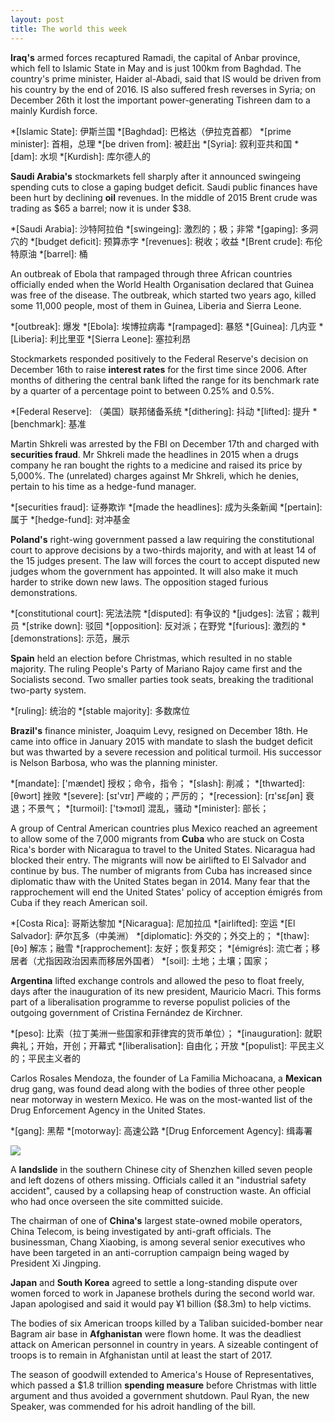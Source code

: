 ```yaml
---
layout: post
title: The world this week
---
```

__Iraq's__ armed forces recaptured Ramadi, the capital of Anbar province, which fell to Islamic State in May and is just 100km from Baghdad. 
The country's prime minister, Haider al-Abadi, said
that IS would be driven from his country by the end of 2016. IS also suffered fresh reverses in
Syria; on December 26th it lost the important power-generating Tishreen dam to a mainly Kurdish
force.

*[Islamic State]: 伊斯兰国
*[Baghdad]: 巴格达（伊拉克首都）
*[prime minister]: 首相，总理
*[be driven from]: 被赶出
*[Syria]: 叙利亚共和国
*[dam]: 水坝
*[Kurdish]: 库尔德人的

__Saudi Arabia's__ stockmarkets fell sharply after it announced swingeing spending cuts to close
a gaping budget deficit. Saudi public finances have been hurt by declining __oil__ revenues. In
the middle of 2015 Brent crude was trading as $65 a barrel; now it is under $38.

*[Saudi Arabia]: 沙特阿拉伯
*[swingeing]: 激烈的；极；非常
*[gaping]: 多洞穴的
*[budget deficit]: 预算赤字
*[revenues]: 税收；收益
*[Brent crude]: 布伦特原油
*[barrel]: 桶
 
An outbreak of Ebola that rampaged through three African countries officially ended when the
World Health Organisation declared that Guinea was free of the disease. The outbreak, which
started two years ago, killed some 11,000 people, most of them in Guinea, Liberia and Sierra Leone.

*[outbreak]: 爆发
*[Ebola]: 埃博拉病毒
*[rampaged]: 暴怒
*[Guinea]: 几内亚
*[Liberia]: 利比里亚
*[Sierra Leone]: 塞拉利昂
 
Stockmarkets responded positively to the Federal Reserve's decision on December 16th to raise
__interest rates__ for the first time since 2006. After months of dithering the central bank
lifted the range for its benchmark rate by a quarter of a percentage point to between 0.25%
and 0.5%.

*[Federal Reserve]: （美国）联邦储备系统
*[dithering]: 抖动
*[lifted]: 提升
*[benchmark]: 基准
 
Martin Shkreli was arrested by the FBI on December 17th and charged with __securities fraud__.
Mr Shkreli made the headlines in 2015 when a drugs company he ran bought the rights to a medicine
and raised its price by 5,000%. The (unrelated) charges against Mr Shkreli, which he denies,
pertain to his time as a hedge-fund manager.

*[securities fraud]: 证券欺诈
*[made the headlines]: 成为头条新闻
*[pertain]: 属于
*[hedge-fund]: 对冲基金

__Poland's__ right-wing government passed a law requiring the constitutional court to approve
decisions by a two-thirds majority, and with at least 14 of the 15 judges present. The law will
forces the court to accept disputed new judges whom the government has appointed. It will also
make it much harder to strike down new laws. The opposition staged furious demonstrations.

*[constitutional court]: 宪法法院
*[disputed]: 有争议的
*[judges]: 法官；裁判员
*[strike down]: 驳回
*[opposition]: 反对派；在野党
*[furious]: 激烈的
*[demonstrations]: 示范，展示

__Spain__ held an election before Christmas, which resulted in no stable majority. The ruling
People's Party of Mariano Rajoy came first and the Socialists second. Two smaller parties took
seats, breaking the traditional two-party system.

*[ruling]: 统治的
*[stable majority]: 多数席位

__Brazil's__ finance minister, Joaquim Levy, resigned on December 18th. He came into office in
January 2015 with mandate to slash the budget deficit but was thwarted by a severe recession
and political turmoil. His successor is Nelson Barbosa, who was the planning minister.

*[mandate]: ['mændet] 授权；命令，指令；
*[slash]: 削减；
*[thwarted]: [θwɔrt] 挫败
*[severe]: [sɪ'vɪr] 严峻的；严厉的；
*[recession]: [rɪ'sɛʃən] 衰退；不景气；
*[turmoil]: ['tɝmɔɪl] 混乱，骚动
*[minister]: 部长；

A group of Central American countries plus Mexico reached an agreement to allow some of the 7,000
migrants from __Cuba__ who are stuck on Costa Rica's border with Nicaragua to travel to the
United States. Nicaragua had blocked their entry. The migrants will now be airlifted to El Salvador
and continue by bus. The number of migrants from Cuba has increased since diplomatic thaw with
the United States began in 2014. Many fear that the rapprochement will end the United States'
policy of acception émigrés from Cuba if they reach American soil.

*[Costa Rica]: 哥斯达黎加
*[Nicaragua]: 尼加拉瓜
*[airlifted]: 空运
*[El Salvador]: 萨尔瓦多（中美洲）
*[diplomatic]: 外交的；外交上的；
*[thaw]: [θɔ] 解冻；融雪
*[rapprochement]: 友好；恢复邦交；
*[émigrés]: 流亡者；移居者（尤指因政治因素而移居外国者）
*[soil]: 土地；土壤；国家；

__Argentina__ lifted exchange controls and allowed the peso to float freely, days after the
inauguration of its new president, Mauricio Macri. This forms part of a liberalisation programme
to reverse populist policies of the outgoing government of Cristina Fernández de Kirchner.

*[peso]: 比索（拉丁美洲一些国家和菲律宾的货币单位）；
*[inauguration]: 就职典礼；开始，开创；开幕式
*[liberalisation]: 自由化；开放
*[populist]: 平民主义的；平民主义者的

Carlos Rosales Mendoza, the founder of La Familia Michoacana, a __Mexican__ drug gang, was found
dead along with the bodies of three other people near motorway in western Mexico. He was on the
most-wanted list of the Drug Enforcement Agency in the United States.

*[gang]: 黑帮
*[motorway]: 高速公路
*[Drug Enforcement Agency]: 缉毒署

![](http://cdn.static-economist.com/sites/default/files/imagecache/full-width/images/2015/12/articles/main/20160102_wwp501.jpg)

A __landslide__ in the southern Chinese city of Shenzhen killed seven people and left dozens
of others missing. Officials called it an "industrial safety accident", caused by a collapsing
heap of construction waste. An official who had once overseen the site committed suicide.

The chairman of one of __China's__ largest state-owned mobile operators, China Telecom, is being
investigated by anti-graft officials. The businessman, Chang Xiaobing, is among several senior
executives who have been targeted in an anti-corruption campaign being waged by President
Xi Jingping.

__Japan__ and __South Korea__ agreed to settle a long-standing dispute over women forced to
work in Japanese brothels during the second world war. Japan apologised and said it would pay
¥1 billion ($8.3m) to help victims.

The bodies of six American troops killed by a Taliban suicided-bomber near Bagram air base in
__Afghanistan__ were flown home. It was the deadliest attack on American personnel in country in
years. A sizeable contingent of troops is to remain in Afghanistan until at least the start of
2017.

The season of goodwill extended to America's House of Representatives, which passed a $1.8 trillion
__spending measure__ before Christmas with little argument and thus avoided a government shutdown.
Paul Ryan, the new Speaker, was commended for his adroit handling of the bill.
